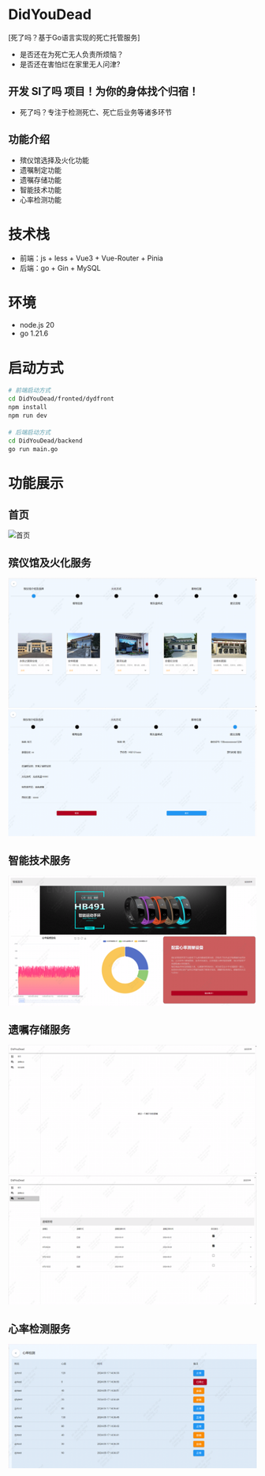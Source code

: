 # DidYouDead
[死了吗？基于Go语言实现的死亡托管服务]
- 是否还在为死亡无人负责所烦恼？
- 是否还在害怕烂在家里无人问津?
## 开发 SI了吗 项目！为你的身体找个归宿！
- 死了吗？专注于检测死亡、死亡后业务等诸多环节
## 功能介绍
- 殡仪馆选择及火化功能
- 遗嘱制定功能
- 遗嘱存储功能
- 智能技术功能
- 心率检测功能


# 技术栈
- 前端：js + less + Vue3 + Vue-Router + Pinia
- 后端：go + Gin + MySQL

# 环境
- node.js 20
- go 1.21.6
# 启动方式
```bash
# 前端启动方式
cd DidYouDead/fronted/dydfront
npm install
npm run dev

# 后端启动方式
cd DidYouDead/backend
go run main.go
```

# 功能展示
## 首页
![首页](./readmeimgs/index.png) 
## 殡仪馆及火化服务
![殡仪馆及火化服务](./readmeimgs/testselect.png) 
![殡仪馆及火化服务](./readmeimgs/submit.png) 
## 智能技术服务
![智能技术服务](./readmeimgs/smartservice.png) 
## 遗嘱存储服务
![遗嘱存储服务](./readmeimgs/testament.png) 
![遗嘱存储服务](./readmeimgs/testmentdesign.png) 
## 心率检测服务
![心率检测服务](./readmeimgs/rateLooking.png) 


<!-- PS：内部提供一个可用的公网Mysql用于测试，如果被攻击会停止，由于mysql中无任何有用数据，所以不怕被敲诈 -->